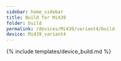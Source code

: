 ```yaml
---
sidebar: home_sidebar
title: Build for Mi439
folder: build
permalink: /devices/Mi439/variant4/build
device: Mi439_variant4
---
```

{% include templates/device_build.md %}
